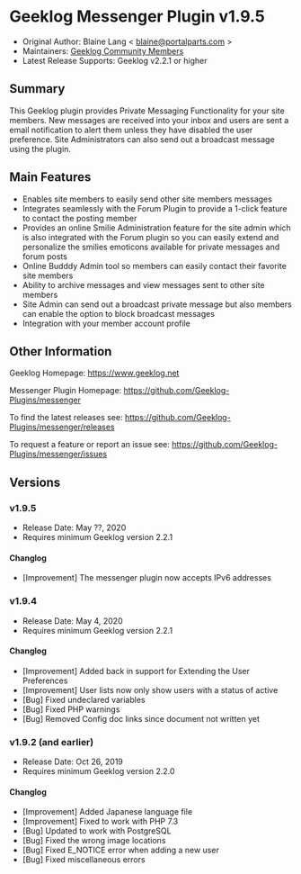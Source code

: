 # Geeklog Messenger Plugin v1.9.5

* Original Author: Blaine Lang < blaine@portalparts.com >
* Maintainers: [Geeklog Community Members](https://github.com/Geeklog-Plugins/messenger/graphs/contributors)
* Latest Release Supports: Geeklog v2.2.1 or higher

## Summary

This Geeklog plugin provides Private Messaging Functionality for your site members. New messages are received into your inbox and users are sent a email notification to alert them unless they have disabled the user preference. Site Administrators can also send out a broadcast message using the plugin.

## Main Features

* Enables site members to easily send other site members messages
* Integrates seamlessly with the Forum Plugin to provide a 1-click feature to contact the posting member
* Provides an online Smilie Administration feature for the site admin which is also integrated with the Forum plugin so you can easily extend and personalize the smilies emoticons available for private messages and forum posts
* Online Budddy Admin tool so members can easily contact their favorite site members
* Ability to archive messages and view messages sent to other site members
* Site Admin can send out a broadcast private message but also members can enable the option to block broadcast messages
* Integration with your member account profile

## Other Information

Geeklog Homepage:
https://www.geeklog.net

Messenger Plugin Homepage:
https://github.com/Geeklog-Plugins/messenger

To find the latest releases see:
https://github.com/Geeklog-Plugins/messenger/releases

To request a feature or report an issue see: 
https://github.com/Geeklog-Plugins/messenger/issues

## Versions

### v1.9.5

* Release Date: May ??, 2020
* Requires minimum Geeklog version 2.2.1

#### Changlog

* [Improvement] The messenger plugin now accepts IPv6 addresses

### v1.9.4

* Release Date: May 4, 2020
* Requires minimum Geeklog version 2.2.1

#### Changlog

* [Improvement] Added back in support for Extending the User Preferences 
* [Improvement] User lists now only show users with a status of active
* [Bug] Fixed undeclared variables
* [Bug] Fixed PHP warnings
* [Bug] Removed Config doc links since document not written yet

### v1.9.2 (and earlier)

* Release Date: Oct 26, 2019
* Requires minimum Geeklog version 2.2.0

#### Changlog

* [Improvement] Added Japanese language file
* [Improvement] Fixed to work with PHP 7.3
* [Bug] Updated to work with PostgreSQL
* [Bug] Fixed the wrong image locations
* [Bug] Fixed E_NOTICE error when adding a new user
* [Bug] Fixed miscellaneous errors
